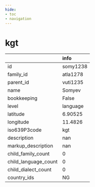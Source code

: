 ```yaml
---
hide:
- toc
- navigation
---
```

# kgt
|                      | info     |
|:---------------------|:---------|
| id                   | somy1238 |
| family_id            | atla1278 |
| parent_id            | vuti1235 |
| name                 | Somyev   |
| bookkeeping          | False    |
| level                | language |
| latitude             | 6.90525  |
| longitude            | 11.4826  |
| iso639P3code         | kgt      |
| description          | nan      |
| markup_description   | nan      |
| child_family_count   | 0        |
| child_language_count | 0        |
| child_dialect_count  | 0        |
| country_ids          | NG       |